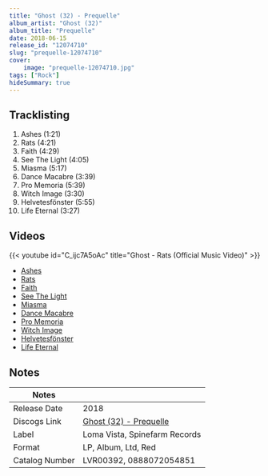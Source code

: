 ```yaml
---
title: "Ghost (32) - Prequelle"
album_artist: "Ghost (32)"
album_title: "Prequelle"
date: 2018-06-15
release_id: "12074710"
slug: "prequelle-12074710"
cover:
    image: "prequelle-12074710.jpg"
tags: ["Rock"]
hideSummary: true
---
```


## Tracklisting
1. Ashes (1:21)
2. Rats (4:21)
3. Faith (4:29)
4. See The Light (4:05)
5. Miasma (5:17)
6. Dance Macabre (3:39)
7. Pro Memoria (5:39)
8. Witch Image (3:30)
9. Helvetesfönster (5:55)
10. Life Eternal (3:27)

## Videos
{{< youtube id="C_ijc7A5oAc" title="Ghost - Rats (Official Music Video)" >}}
- [Ashes](https://www.youtube.com/watch?v=XxyGT0B2cHU)
- [Rats](https://www.youtube.com/watch?v=wwrsoQeh1Ig)
- [Faith](https://www.youtube.com/watch?v=t9QNheVWL_4)
- [See The Light](https://www.youtube.com/watch?v=EQPgumd-v8g)
- [Miasma](https://www.youtube.com/watch?v=BX335Z4esSU)
- [Dance Macabre](https://www.youtube.com/watch?v=ttY0vfyd-dI)
- [Pro Memoria](https://www.youtube.com/watch?v=NPLFQpApMAg)
- [Witch Image](https://www.youtube.com/watch?v=ymb-aG_lt9U)
- [Helvetesfönster](https://www.youtube.com/watch?v=qvzpodhuMrM)
- [Life Eternal](https://www.youtube.com/watch?v=LU6ZN_CJICo)

## Notes

| Notes          |             |
| ---------------| ----------- |
| Release Date   | 2018 |
| Discogs Link   | [Ghost (32) - Prequelle](https://www.discogs.com/release/12074710) |
| Label          | Loma Vista, Spinefarm Records |
| Format         | LP, Album, Ltd, Red |
| Catalog Number | LVR00392, 0888072054851 |

